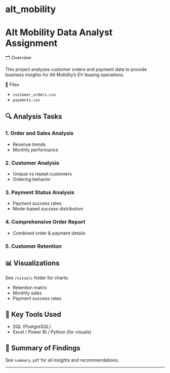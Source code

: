 # alt_mobility
# Alt Mobility Data Analyst Assignment

 🗂 Overview

This project analyzes customer orders and payment data to provide business insights for Alt Mobility’s EV leasing operations.

📁 Files
- `customer_orders.csv`
- `payments.csv`

## 🔍 Analysis Tasks

### 1. Order and Sales Analysis
- Revenue trends
- Monthly performance

### 2. Customer Analysis
- Unique vs repeat customers
- Ordering behavior

### 3. Payment Status Analysis
- Payment success rates
- Mode-based success distribution

### 4. Comprehensive Order Report
- Combined order & payment details

### 5. Customer Retention
## 📊 Visualizations
See `/visuals` folder for charts:
- Retention matrix
- Monthly sales
- Payment success rates

## 🧠 Key Tools Used
- SQL (PostgreSQL)
- Excel / Power BI / Python (for visuals)

## 📝 Summary of Findings
See `summary.pdf` for all insights and recommendations.


---
